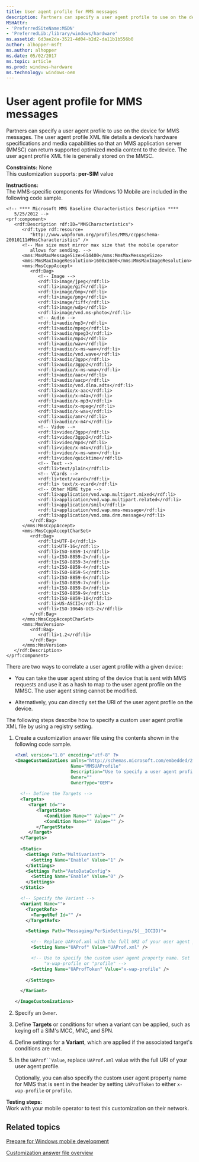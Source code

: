 ```yaml
---
title: User agent profile for MMS messages
description: Partners can specify a user agent profile to use on the device for MMS messages.
MSHAttr:
- 'PreferredSiteName:MSDN'
- 'PreferredLib:/library/windows/hardware'
ms.assetid: 6d3ae2da-3521-4d04-b2d2-da11b1b556b0
author: alhopper-msft
ms.author: alhopper
ms.date: 05/02/2017
ms.topic: article
ms.prod: windows-hardware
ms.technology: windows-oem
---
```


# User agent profile for MMS messages


Partners can specify a user agent profile to use on the device for MMS messages. The user agent profile XML file details a device’s hardware specifications and media capabilities so that an MMS application server (MMSC) can return supported optimized media content to the device. The user agent profile XML file is generally stored on the MMSC.

<a href="" id="constraints---none"></a>**Constraints:** None  
This customization supports: **per-SIM** value

<a href="" id="instructions-"></a>**Instructions:**  
The MMS-specific components for Windows 10 Mobile are included in the following code sample.

```
<!-- **** Microsoft MMS Baseline Characteristics Description ****
   5/25/2012 --> 
<prf:component>
   <rdf:Description rdf:ID="MMSCharacteristics">
      <rdf:type rdf:resource=
         "http://www.wapforum.org/profiles/MMS/ccppschema-20010111#MmsCharacteristics" /> 
      <!-- Max size must mirror max size that the mobile operator 
         allows for sending. -->
      <mms:MmsMaxMessageSize>614400</mms:MmsMaxMessageSize> 
      <mms:MmsMaxImageResolution>1600x1600</mms:MmsMaxImageResolution> 
      <mms:MmsCcppAccept>
         <rdf:Bag>
            <!-- Image --> 
            <rdf:li>image/jpeg</rdf:li> 
            <rdf:li>image/gif</rdf:li> 
            <rdf:li>image/bmp</rdf:li> 
            <rdf:li>image/png</rdf:li> 
            <rdf:li>image/tiff</rdf:li> 
            <rdf:li>image/wdp</rdf:li> 
            <rdf:li>image/vnd.ms-photo</rdf:li> 
            <!-- Audio --> 
            <rdf:li>audio/mp3</rdf:li> 
            <rdf:li>audio/mpeg</rdf:li> 
            <rdf:li>audio/mpeg3</rdf:li> 
            <rdf:li>audio/mp4</rdf:li> 
            <rdf:li>audio/wav</rdf:li> 
            <rdf:li>audio/x-ms-wav</rdf:li> 
            <rdf:li>audio/vnd.wave</rdf:li> 
            <rdf:li>audio/3gpp</rdf:li> 
            <rdf:li>audio/3gpp2</rdf:li> 
            <rdf:li>audio/x-ms-wma</rdf:li> 
            <rdf:li>audio/aac</rdf:li>
            <rdf:li>audio/aacp</rdf:li>
            <rdf:li>audio/vnd.dlna.adts</rdf:li>
            <rdf:li>audio/x-aac</rdf:li>
            <rdf:li>audio/x-m4a</rdf:li>
            <rdf:li>audio/x-mp3</rdf:li>
            <rdf:li>audio/x-mpeg</rdf:li>
            <rdf:li>audio/x-wav</rdf:li>
            <rdf:li>audio/amr</rdf:li>
            <rdf:li>audio/x-m4r</rdf:li>
            <!-- Video --> 
            <rdf:li>video/3gpp</rdf:li> 
            <rdf:li>video/3gpp2</rdf:li> 
            <rdf:li>video/mp4</rdf:li> 
            <rdf:li>video/x-m4v</rdf:li> 
            <rdf:li>video/x-ms-wmv</rdf:li> 
            <rdf:li>video/quicktime</rdf:li> 
            <!-- Text --> 
            <rdf:li>text/plain</rdf:li> 
            <!-- VCards --> 
            <rdf:li>text/vcard</rdf:li> 
            <rdf:li> text/x-vcard</rdf:li>
            <!-- Other MIME type --> 
            <rdf:li>application/vnd.wap.multipart.mixed</rdf:li> 
            <rdf:li>application/vnd.wap.multipart.related</rdf:li> 
            <rdf:li>application/smil</rdf:li> 
            <rdf:li>application/vnd.wap.mms-message</rdf:li> 
            <rdf:li>application/vnd.oma.drm.message</rdf:li>
         </rdf:Bag>
      </mms:MmsCcppAccept>
      <mms:MmsCcppAcceptCharSet>
         <rdf:Bag>
            <rdf:li>UTF-8</rdf:li> 
            <rdf:li>UTF-16</rdf:li> 
            <rdf:li>ISO-8859-1</rdf:li> 
            <rdf:li>ISO-8859-2</rdf:li> 
            <rdf:li>ISO-8859-3</rdf:li> 
            <rdf:li>ISO-8859-4</rdf:li> 
            <rdf:li>ISO-8859-5</rdf:li> 
            <rdf:li>ISO-8859-6</rdf:li> 
            <rdf:li>ISO-8859-7</rdf:li> 
            <rdf:li>ISO-8859-8</rdf:li> 
            <rdf:li>ISO-8859-9</rdf:li> 
            <rdf:li>ISO-8859-10</rdf:li> 
            <rdf:li>US-ASCII</rdf:li> 
            <rdf:li>ISO-10646-UCS-2</rdf:li>
         </rdf:Bag>
      </mms:MmsCcppAcceptCharSet>
      <mms:MmsVersion>
         <rdf:Bag>
            <rdf:li>1.2</rdf:li> 
         </rdf:Bag>
      </mms:MmsVersion>
   </rdf:Description>
</prf:component>
```

There are two ways to correlate a user agent profile with a given device:

-   You can take the user agent string of the device that is sent with MMS requests and use it as a hash to map to the user agent profile on the MMSC. The user agent string cannot be modified.

-   Alternatively, you can directly set the URI of the user agent profile on the device.

The following steps describe how to specify a custom user agent profile XML file by using a registry setting.

1.  Create a customization answer file using the contents shown in the following code sample.

    ```XML
    <?xml version="1.0" encoding="utf-8" ?>  
    <ImageCustomizations xmlns="http://schemas.microsoft.com/embedded/2004/10/ImageUpdate"  
                         Name="MMSUAProfile"  
                         Description="Use to specify a user agent profile to use for MMS messages."  
                         Owner=""  
                         OwnerType="OEM"> 
      
      <!-- Define the Targets --> 
      <Targets>
         <Target Id="">
            <TargetState>
               <Condition Name="" Value="" />
               <Condition Name="" Value="" />
            </TargetState>
         </Target>
      </Targets>
      
      <Static>
        <Settings Path="Multivariant">
          <Setting Name="Enable" Value="1" />
        </Settings>
        <Settings Path="AutoDataConfig">
          <Setting Name="Enable" Value="0" />
        </Settings>
      </Static>

      <!-- Specify the Variant -->
      <Variant Name=""> 
        <TargetRefs>
          <TargetRef Id="" /> 
        </TargetRefs>

        <Settings Path="Messaging/PerSimSettings/$(__ICCID)">  

          <!-- Replace UAProf.xml with the full URI of your user agent profile file. -->
          <Setting Name="UAProf" Value="UAProf.xml" />     

          <!-- Use to specify the custom user agent property name. Set the value to either
               "x-wap-profile or "profile" -->
          <Setting Name="UAProfToken" Value="x-wap-profile" />     
            
        </Settings>  

      </Variant>

    </ImageCustomizations>
    ```

2.  Specify an `Owner`.

3.  Define **Targets** or conditions for when a variant can be applied, such as keying off a SIM's MCC, MNC, and SPN.

4.  Define settings for a **Variant**, which are applied if the associated target's conditions are met.

5.  In the `UAProf``Value`, replace `UAProf.xml` value with the full URI of your user agent profile.

    Optionally, you can also specify the custom user agent property name for MMS that is sent in the header by setting `UAProfToken` to either `x-wap-profile` or `profile`.

<a href="" id="testing-steps-"></a>**Testing steps:**  
Work with your mobile operator to test this customization on their network.

## Related topics

[Prepare for Windows mobile development](https://docs.microsoft.com/en-us/windows-hardware/manufacture/mobile/preparing-for-windows-mobile-development)

[Customization answer file overview](https://docs.microsoft.com/en-us/windows-hardware/customize/mobile/mcsf/customization-answer-file)
